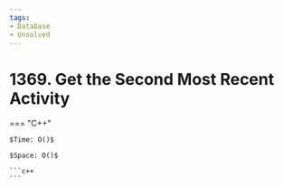 ```yaml
---
tags:
- Database
- Unsolved
---
```



# 1369. Get the Second Most Recent Activity

=== "C++"

    $Time: O()$

    $Space: O()$

    ```c++
    ```
